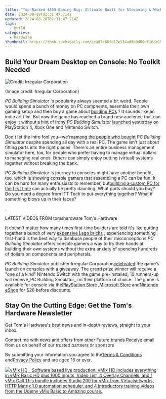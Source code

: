 ```yaml
---
title: "Top-Ranked $800 Gaming Rig: Ultimate Built for Streaming & Work"
date: 2024-08-19T02:31:47.714Z
updated: 2024-08-20T02:31:47.714Z
tags:
  - build
categories:
  - hardware
thumbnail: https://thmb.techidaily.com/aea87c60fd17e514ad5b0d00df16de19060de16b7b31b6165884880013291d16.jpg
---
```


## Build Your Dream Desktop on Console: No Toolkit Needed

![Credit: Irregular Corporation](https://cdn.mos.cms.futurecdn.net/BU2Auw6YSHh4zi7aKsN8KV-320-80.jpg)

 (Image credit: Irregular Corporation)

_PC Building Simulator_ 's popularity always seemed a bit weird. People would spend a bunch of money on PC compnents, assemble their own gaming setup and then buy a game about [building PCs](https://tools.techidaily.com) ? It sounds like an indie art film. But now the game has reached a brand new audience that can enjoy it without a hint of irony:_PC Building Simulator_ [launched](https://theirregularcorporation.com/en%5Fgb/pc-building-simulator-console-edition) yesterday on PlayStation 4, Xbox One and Nintendo Switch.

 Don't let the intro fool you--we're[among the people who bought](https://tools.techidaily.com) _PC Building Simulator_ despite spending all day with a real PC. The game isn't just about fitting parts into the right places. There's an entire business management simulator here, too, for people who prefer having to manage virtual dollars to managing real ones. Others can simply enjoy putting (virtual) systems together without breaking the bank.

_PC Building Simulator_ 's journey to consoles might have another benefit, too, which is showing console gamers that assembling a PC can be fun. It can be hard for many enthusiasts to remember, but[building a custom PC for the first time](https://tools.techidaily.com) can actually be pretty daunting. What parts should you buy? Do you need a degree from ITT Tech to put everything together? What if something blows up in their faces?

.

 LATEST VIDEOS FROM tomshardware Tom's Hardware

 It doesn't matter how many times first-time builders are told it's like putting together a bunch of very [expensive Lego bricks](https://tools.techidaily.com) ; experiencing something first-hand is the best way to disabuse people of their misconceptions._PC Building Simulator_ offers console gamers a way to try their hands at building their own systems without the extra anxiety of spending hundreds of dollars on components and peripherals.

_PC Building Simulator_ publisher Irregular Corporation[celebrated](https://theirregularcorporation.com/custom-nintendo-switch-giveaway/) the game's launch on consoles with a giveaway. The grand prize winner will receive a "one of a kind" Nintendo Switch with the game pre-installed; 10 runners-up will receive_PC Building Simulator_ on their platform of choice. The game is available for console via the[PlayStation Store](https://store.playstation.com/en-us/product/UP5097-CUSA15916%5F00-0000000000000000) ,[Microsoft Store](https://www.microsoft.com/en-us/p/pc-building-simulator/9pgtzh51b3s8?activetab=pivot%3Aoverviewtab) and[Nintendo eShop](https://www.nintendo.com/games/detail/pc-building-simulator-switch/) for $20 before discounts.

## Stay On the Cutting Edge: Get the Tom's Hardware Newsletter

 Get Tom's Hardware's best news and in-depth reviews, straight to your inbox.

 Contact me with news and offers from other Future brands  Receive email from us on behalf of our trusted partners or sponsors

 By submitting your information you agree to the[Terms & Conditions](https://futureplc.com/terms-conditions/) and[Privacy Policy](https://futureplc.com/privacy-policy/) and are aged 16 or over.

<ins class="adsbygoogle"
     style="display:block"
     data-ad-format="autorelaxed"
     data-ad-client="ca-pub-7571918770474297"
     data-ad-slot="1223367746"></ins>



<ins class="adsbygoogle"
     style="display:block"
     data-ad-client="ca-pub-7571918770474297"
     data-ad-slot="8358498916"
     data-ad-format="auto"
     data-full-width-responsive="true"></ins>



<!-- affiliate ads begin -->
<a href="https://secure.2checkout.com/order/checkout.php?PRODS=4718730&QTY=1&AFFILIATE=108875&CART=1"> <img src="https://secure.avangate.com/images/merchant/ce9a6fb2becc2d235e62b125e9260102/products/copy_vMixCallScreenshot1-large.jpg" border="0">vMix HD - Software based live production. vMix HD includes everything in vMix Basic HD plus 1000 inputs, Video List, 4 Overlay Channels, and 1 vMix Call 
This bundle includes Studio 200 for vMix from Virtualsetworks, HTTP Matrix 1.0 automation scheduler, and 4 introductory training videos from the Udemy vMix Basic to Amazing course. </a>
<!-- affiliate ads end -->